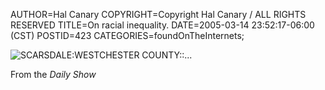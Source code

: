 AUTHOR=Hal Canary
COPYRIGHT=Copyright Hal Canary / ALL RIGHTS RESERVED
TITLE=On racial inequality.
DATE=2005-03-14 23:52:17-06:00 (CST)
POSTID=423
CATEGORIES=foundOnTheInternets;

![SCARSDALE:WESTCHESTER COUNTY::...](https://halcanary.org/images/ask_your_butler.png)  
  
From the _Daily Show_
